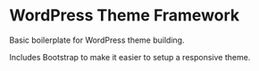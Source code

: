 WordPress Theme Framework
==========================

Basic boilerplate for WordPress theme building.

Includes Bootstrap to make it easier to setup a responsive theme.  
